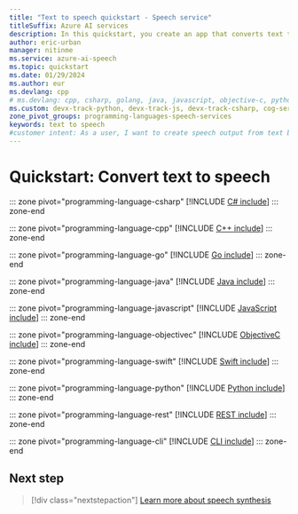 ```yaml
---
title: "Text to speech quickstart - Speech service"
titleSuffix: Azure AI services
description: In this quickstart, you create an app that converts text to speech. Learn about supported audio formats and custom configuration options.
author: eric-urban
manager: nitinme
ms.service: azure-ai-speech
ms.topic: quickstart
ms.date: 01/29/2024
ms.author: eur
ms.devlang: cpp
# ms.devlang: cpp, csharp, golang, java, javascript, objective-c, python
ms.custom: devx-track-python, devx-track-js, devx-track-csharp, cog-serv-seo-aug-2020, mode-other, devx-track-extended-java, devx-track-go
zone_pivot_groups: programming-languages-speech-services
keywords: text to speech
#customer intent: As a user, I want to create speech output from text by using my choice of technologies which fit into my current processes.
---
```


# Quickstart: Convert text to speech

::: zone pivot="programming-language-csharp"
[!INCLUDE [C# include](includes/quickstarts/text-to-speech-basics/csharp.md)]
::: zone-end

::: zone pivot="programming-language-cpp"
[!INCLUDE [C++ include](includes/quickstarts/text-to-speech-basics/cpp.md)]
::: zone-end

::: zone pivot="programming-language-go"
[!INCLUDE [Go include](includes/quickstarts/text-to-speech-basics/go.md)]
::: zone-end

::: zone pivot="programming-language-java"
[!INCLUDE [Java include](includes/quickstarts/text-to-speech-basics/java.md)]
::: zone-end

::: zone pivot="programming-language-javascript"
[!INCLUDE [JavaScript include](includes/quickstarts/text-to-speech-basics/javascript.md)]
::: zone-end

::: zone pivot="programming-language-objectivec"
[!INCLUDE [ObjectiveC include](includes/quickstarts/text-to-speech-basics/objectivec.md)]
::: zone-end

::: zone pivot="programming-language-swift"
[!INCLUDE [Swift include](includes/quickstarts/text-to-speech-basics/swift.md)]
::: zone-end

::: zone pivot="programming-language-python"
[!INCLUDE [Python include](./includes/quickstarts/text-to-speech-basics/python.md)]
::: zone-end

::: zone pivot="programming-language-rest"
[!INCLUDE [REST include](includes/quickstarts/text-to-speech-basics/rest.md)]
::: zone-end

::: zone pivot="programming-language-cli"
[!INCLUDE [CLI include](includes/quickstarts/text-to-speech-basics/cli.md)]
::: zone-end

## Next step

> [!div class="nextstepaction"]
> [Learn more about speech synthesis](how-to-speech-synthesis.md)
